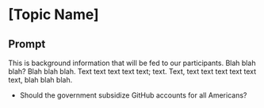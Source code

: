# [Topic Name]

## Prompt
This is background information that will be fed to our participants. Blah blah blah? Blah blah blah. Text text text text text; text. Text, text text text text text text, blah blah blah.

- Should the government subsidize GitHub accounts for all Americans?
